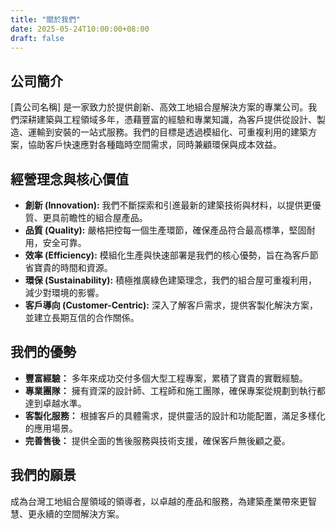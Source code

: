 ```yaml
---
title: "關於我們"
date: 2025-05-24T10:00:00+08:00
draft: false
---
```


## 公司簡介

\[貴公司名稱\] 是一家致力於提供創新、高效工地組合屋解決方案的專業公司。我們深耕建築與工程領域多年，憑藉豐富的經驗和專業知識，為客戶提供從設計、製造、運輸到安裝的一站式服務。我們的目標是透過模組化、可重複利用的建築方案，協助客戶快速應對各種臨時空間需求，同時兼顧環保與成本效益。

## 經營理念與核心價值

*   **創新 (Innovation):** 我們不斷探索和引進最新的建築技術與材料，以提供更優質、更具前瞻性的組合屋產品。
*   **品質 (Quality):** 嚴格把控每一個生產環節，確保產品符合最高標準，堅固耐用，安全可靠。
*   **效率 (Efficiency):** 模組化生產與快速部署是我們的核心優勢，旨在為客戶節省寶貴的時間和資源。
*   **環保 (Sustainability):** 積極推廣綠色建築理念，我們的組合屋可重複利用，減少對環境的影響。
*   **客戶導向 (Customer-Centric):** 深入了解客戶需求，提供客製化解決方案，並建立長期互信的合作關係。

## 我們的優勢

*   **豐富經驗：** 多年來成功交付多個大型工程專案，累積了寶貴的實戰經驗。
*   **專業團隊：** 擁有資深的設計師、工程師和施工團隊，確保專案從規劃到執行都達到卓越水準。
*   **客製化服務：** 根據客戶的具體需求，提供靈活的設計和功能配置，滿足多樣化的應用場景。
*   **完善售後：** 提供全面的售後服務與技術支援，確保客戶無後顧之憂。

## 我們的願景

成為台灣工地組合屋領域的領導者，以卓越的產品和服務，為建築產業帶來更智慧、更永續的空間解決方案。
